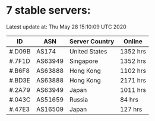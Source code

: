 # 7 stable servers:

Latest update at: Thu May 28 15:10:09 UTC 2020

| ID | ASN | Server Country | Online |
| -- | --- | -------------- | ------ |
| #.D09B | AS174 | United States | 1352 hrs |
| #.7F1D | AS63949 | Singapore | 1352 hrs |
| #.B6F8 | AS63888 | Hong Kong | 1102 hrs |
| #.BD3E | AS63888 | Hong Kong | 2171 hrs |
| #.2A79 | AS63949 | Japan | 1011 hrs |
| #.043C | AS51659 | Russia | 84 hrs |
| #.47E3 | AS16509 | Japan | 127 hrs |

